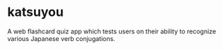 # katsuyou
A web flashcard quiz app which tests users on their ability to recognize various Japanese verb conjugations.
